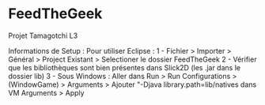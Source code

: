# FeedTheGeek
Projet Tamagotchi L3 

Informations de Setup :
Pour utiliser Eclipse :
1 - Fichier > Importer > Général > Project Existant > Selectioner le dossier FeedTheGeek
2 - Vérifier que les bibliothèques sont bien présentes dans Slick2D (les .jar dans le dossier lib)
3 - Sous Windows : Aller dans Run > Run Configurations > (WindowGame) > Arguments > Ajouter "-Djava library.path=lib/natives dans VM Arguments > Apply
